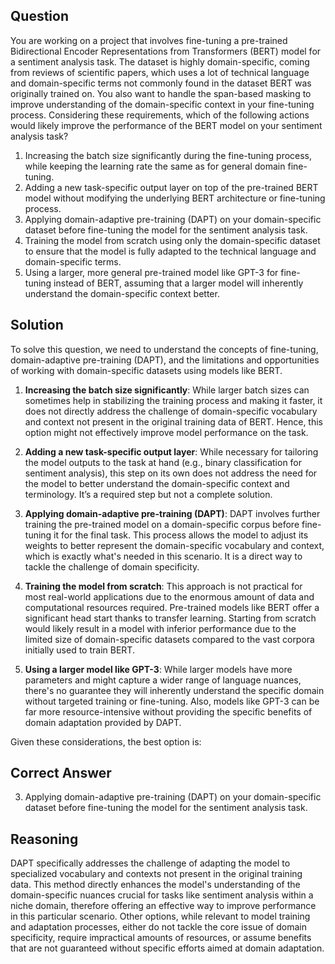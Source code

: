## Question
You are working on a project that involves fine-tuning a pre-trained Bidirectional Encoder Representations from Transformers (BERT) model for a sentiment analysis task. The dataset is highly domain-specific, coming from reviews of scientific papers, which uses a lot of technical language and domain-specific terms not commonly found in the dataset BERT was originally trained on. You also want to handle the span-based masking to improve understanding of the domain-specific context in your fine-tuning process. Considering these requirements, which of the following actions would likely improve the performance of the BERT model on your sentiment analysis task?

1. Increasing the batch size significantly during the fine-tuning process, while keeping the learning rate the same as for general domain fine-tuning.
2. Adding a new task-specific output layer on top of the pre-trained BERT model without modifying the underlying BERT architecture or fine-tuning process.
3. Applying domain-adaptive pre-training (DAPT) on your domain-specific dataset before fine-tuning the model for the sentiment analysis task.
4. Training the model from scratch using only the domain-specific dataset to ensure that the model is fully adapted to the technical language and domain-specific terms.
5. Using a larger, more general pre-trained model like GPT-3 for fine-tuning instead of BERT, assuming that a larger model will inherently understand the domain-specific context better.

## Solution

To solve this question, we need to understand the concepts of fine-tuning, domain-adaptive pre-training (DAPT), and the limitations and opportunities of working with domain-specific datasets using models like BERT.

1. **Increasing the batch size significantly**: While larger batch sizes can sometimes help in stabilizing the training process and making it faster, it does not directly address the challenge of domain-specific vocabulary and context not present in the original training data of BERT. Hence, this option might not effectively improve model performance on the task.

2. **Adding a new task-specific output layer**: While necessary for tailoring the model outputs to the task at hand (e.g., binary classification for sentiment analysis), this step on its own does not address the need for the model to better understand the domain-specific context and terminology. It’s a required step but not a complete solution.

3. **Applying domain-adaptive pre-training (DAPT)**: DAPT involves further training the pre-trained model on a domain-specific corpus before fine-tuning it for the final task. This process allows the model to adjust its weights to better represent the domain-specific vocabulary and context, which is exactly what's needed in this scenario. It is a direct way to tackle the challenge of domain specificity.

4. **Training the model from scratch**: This approach is not practical for most real-world applications due to the enormous amount of data and computational resources required. Pre-trained models like BERT offer a significant head start thanks to transfer learning. Starting from scratch would likely result in a model with inferior performance due to the limited size of domain-specific datasets compared to the vast corpora initially used to train BERT.

5. **Using a larger model like GPT-3**: While larger models have more parameters and might capture a wider range of language nuances, there's no guarantee they will inherently understand the specific domain without targeted training or fine-tuning. Also, models like GPT-3 can be far more resource-intensive without providing the specific benefits of domain adaptation provided by DAPT.

Given these considerations, the best option is:

## Correct Answer
3. Applying domain-adaptive pre-training (DAPT) on your domain-specific dataset before fine-tuning the model for the sentiment analysis task.

## Reasoning
DAPT specifically addresses the challenge of adapting the model to specialized vocabulary and contexts not present in the original training data. This method directly enhances the model's understanding of the domain-specific nuances crucial for tasks like sentiment analysis within a niche domain, therefore offering an effective way to improve performance in this particular scenario. Other options, while relevant to model training and adaptation processes, either do not tackle the core issue of domain specificity, require impractical amounts of resources, or assume benefits that are not guaranteed without specific efforts aimed at domain adaptation.